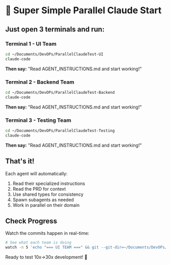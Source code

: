# 🚀 Super Simple Parallel Claude Start

## Just open 3 terminals and run:

### Terminal 1 - UI Team
```bash
cd ~/Documents/DevOPs/ParallelClaudeTest-UI
claude-code
```
**Then say:** "Read AGENT_INSTRUCTIONS.md and start working!"

### Terminal 2 - Backend Team  
```bash
cd ~/Documents/DevOPs/ParallelClaudeTest-Backend
claude-code
```
**Then say:** "Read AGENT_INSTRUCTIONS.md and start working!"

### Terminal 3 - Testing Team
```bash
cd ~/Documents/DevOPs/ParallelClaudeTest-Testing
claude-code
```
**Then say:** "Read AGENT_INSTRUCTIONS.md and start working!"

## That's it! 
Each agent will automatically:
1. Read their specialized instructions
2. Read the PRD for context
3. Use shared types for consistency
4. Spawn subagents as needed
5. Work in parallel on their domain

## Check Progress
Watch the commits happen in real-time:
```bash
# See what each team is doing
watch -n 5 'echo "=== UI TEAM ===" && git --git-dir=~/Documents/DevOPs/ParallelClaudeTest-UI/.git log --oneline -5 && echo -e "\n=== BACKEND TEAM ===" && git --git-dir=~/Documents/DevOPs/ParallelClaudeTest-Backend/.git log --oneline -5 && echo -e "\n=== TESTING TEAM ===" && git --git-dir=~/Documents/DevOPs/ParallelClaudeTest-Testing/.git log --oneline -5'
```

Ready to test 10x→30x development! 🎯